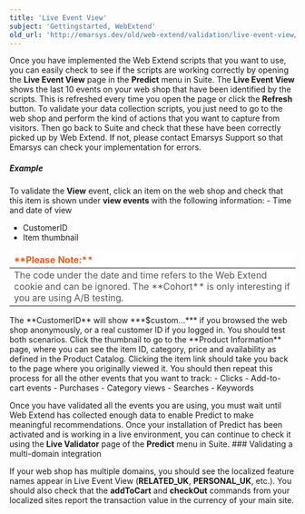 ```yaml
---
title: 'Live Event View'
subject: 'Gettingstarted, WebExtend'
old_url: 'http://emarsys.dev/old/web-extend/validation/live-event-view/'
---
```


Once you have implemented the Web Extend scripts that you want to use, you can easily check to see if the scripts are working correctly by opening the **Live Event View** page in the **Predict** menu in Suite. The **Live Event View** shows the last 10 events on your web shop that have been identified by the scripts. This is refreshed every time you open the page or click the **Refresh** button. To validate your data collection scripts, you just need to go to the web shop and perform the kind of actions that you want to capture from visitors. Then go back to Suite and check that these have been correctly picked up by Web Extend. If not, please contact Emarsys Support so that Emarsys can check your implementation for errors.

##### <span class="mw-headline" id="Example">Example<a name="bs-ue-jumpmark-d2b74ee6e780493593a125b4427f9a38"></a></span>

 To validate the **View** event, click an item on the web shop and check that this item is shown under **view events** with the following information: - Time and date of view
- CustomerID
- Item thumbnail
 
<table border="0" cellpadding="1" class="wikitable" style="width: 100%; border-width: 0px; border-style: solid;"><thead><tr><th style="text-align: left; border-color: #fff; background-color: #fff; color: #eb5a19;">**Please Note:**</th> </tr></thead><tbody><tr><td style="text-align: left; border-color: #fff; background-color: #fff; color: #555555;">The code under the date and time refers to the Web Extend cookie and can be ignored. The **Cohort** is only interesting if you are using A/B testing.</td> </tr></tbody></table> The **CustomerID** will show ***$custom...*** if you browsed the web shop anonymously, or a real customer ID if you logged in. You should test both scenarios. Click the thumbnail to go to the **Product Information** page, where you can see the item ID, category, price and availability as defined in the Product Catalog. Clicking the item link should take you back to the page where you originally viewed it. You should then repeat this process for all the other events that you want to track: - Clicks
- Add-to-cart events
- Purchases
- Category views
- Searches
- Keywords
 
 Once you have validated all the events you are using, you must wait until Web Extend has collected enough data to enable Predict to make meaningful recommendations. Once your installation of Predict has been activated and is working in a live environment, you can continue to check it using the **Live Validator** page of the **Predict** menu in Suite. ### <span class="mw-headline" id="Validating_a_multi-domain_integration">Validating a multi-domain integration<a name="bs-ue-jumpmark-bce5cf41c5bbc2664d8b2335f2cd2ceb"></a></span>

 If your web shop has multiple domains, you should see the localized feature names appear in Live Event View (**RELATED_UK**, **PERSONAL_UK**, etc.). You should also check that the **addToCart** and **checkOut** commands from your localized sites report the transaction value in the currency of your main site.